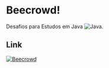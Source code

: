 # Beecrowd!
 Desafios para Estudos em Java 
 ![Java](https://img.shields.io/badge/java-%23ED8B00.svg?style=for-the-badge&logo=openjdk&logoColor=white).
 ## Link
 [![Beecrowd](https://img.shields.io/badge/Beecrowd-7289DA?style=for-the-badge&logo=beecrowd&logoColor=white)](https://judge.beecrowd.com/pt/categories) 
 
